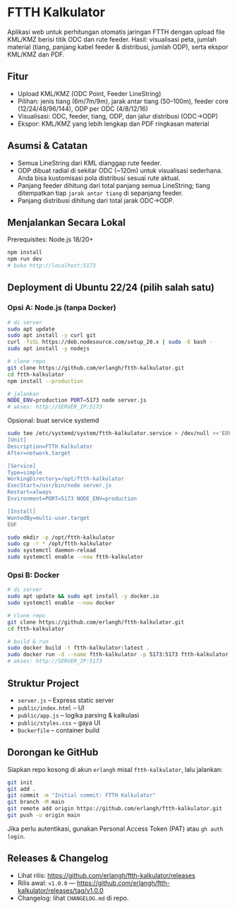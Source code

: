 # FTTH Kalkulator

Aplikasi web untuk perhitungan otomatis jaringan FTTH dengan upload file KML/KMZ berisi titik ODC dan rute feeder. Hasil: visualisasi peta, jumlah material (tiang, panjang kabel feeder & distribusi, jumlah ODP), serta ekspor KML/KMZ dan PDF.

## Fitur
- Upload KML/KMZ (ODC Point, Feeder LineString)
- Pilihan: jenis tiang (6m/7m/9m), jarak antar tiang (50–100m), feeder core (12/24/48/96/144), ODP per ODC (4/8/12/16)
- Visualisasi: ODC, feeder, tiang, ODP, dan jalur distribusi (ODC→ODP)
- Ekspor: KML/KMZ yang lebih lengkap dan PDF ringkasan material

## Asumsi & Catatan
- Semua LineString dari KML dianggap rute feeder.
- ODP dibuat radial di sekitar ODC (~120m) untuk visualisasi sederhana. Anda bisa kustomisasi pola distribusi sesuai rute aktual.
- Panjang feeder dihitung dari total panjang semua LineString; tiang ditempatkan tiap `jarak antar tiang` di sepanjang feeder.
- Panjang distribusi dihitung dari total jarak ODC→ODP.

## Menjalankan Secara Lokal

Prerequisites: Node.js 18/20+

```bash
npm install
npm run dev
# buka http://localhost:5173
```

## Deployment di Ubuntu 22/24 (pilih salah satu)

### Opsi A: Node.js (tanpa Docker)
```bash
# di server
sudo apt update
sudo apt install -y curl git
curl -fsSL https://deb.nodesource.com/setup_20.x | sudo -E bash -
sudo apt install -y nodejs

# clone repo
git clone https://github.com/erlangh/ftth-kalkulator.git
cd ftth-kalkulator
npm install --production

# jalankan
NODE_ENV=production PORT=5173 node server.js
# akses: http://SERVER_IP:5173
```

Opsional: buat service systemd
```bash
sudo tee /etc/systemd/system/ftth-kalkulator.service > /dev/null <<'EOF'
[Unit]
Description=FTTH Kalkulator
After=network.target

[Service]
Type=simple
WorkingDirectory=/opt/ftth-kalkulator
ExecStart=/usr/bin/node server.js
Restart=always
Environment=PORT=5173 NODE_ENV=production

[Install]
WantedBy=multi-user.target
EOF

sudo mkdir -p /opt/ftth-kalkulator
sudo cp -r * /opt/ftth-kalkulator
sudo systemctl daemon-reload
sudo systemctl enable --now ftth-kalkulator
```

### Opsi B: Docker
```bash
# di server
sudo apt update && sudo apt install -y docker.io
sudo systemctl enable --now docker

# clone repo
git clone https://github.com/erlangh/ftth-kalkulator.git
cd ftth-kalkulator

# build & run
sudo docker build -t ftth-kalkulator:latest .
sudo docker run -d --name ftth-kalkulator -p 5173:5173 ftth-kalkulator:latest
# akses: http://SERVER_IP:5173
```

## Struktur Project
- `server.js` – Express static server
- `public/index.html` – UI
- `public/app.js` – logika parsing & kalkulasi
- `public/styles.css` – gaya UI
- `Dockerfile` – container build

## Dorongan ke GitHub
Siapkan repo kosong di akun `erlangh` misal `ftth-kalkulator`, lalu jalankan:
```bash
git init
git add .
git commit -m "Initial commit: FTTH Kalkulator"
git branch -M main
git remote add origin https://github.com/erlangh/ftth-kalkulator.git
git push -u origin main
```

Jika perlu autentikasi, gunakan Personal Access Token (PAT) atau `gh auth login`.

## Releases & Changelog
- Lihat rilis: https://github.com/erlangh/ftth-kalkulator/releases
- Rilis awal: `v1.0.0` — https://github.com/erlangh/ftth-kalkulator/releases/tag/v1.0.0
- Changelog: lihat `CHANGELOG.md` di repo.
